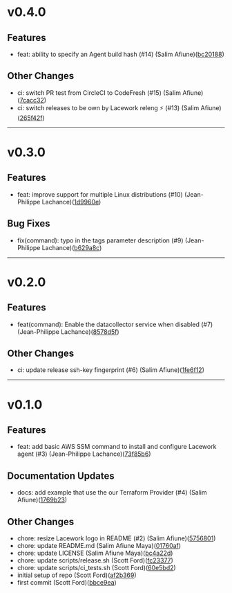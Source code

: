 # v0.4.0

## Features
* feat: ability to specify an Agent build hash (#14) (Salim Afiune)([bc20188](https://github.com/lacework/terraform-aws-ssm-agent/commit/bc20188091df4ba52843675ae4126688802b4746))
## Other Changes
* ci: switch PR test from CircleCI to CodeFresh (#15) (Salim Afiune)([7cacc32](https://github.com/lacework/terraform-aws-ssm-agent/commit/7cacc32f49cb04c0e430aa30fdffb6ae6e9220c5))
* ci: switch releases to be own by Lacework releng ⚡ (#13) (Salim Afiune)([265f42f](https://github.com/lacework/terraform-aws-ssm-agent/commit/265f42f0a614c227b82bdec0ffdca22b1b54079c))
---
# v0.3.0

## Features
* feat: improve support for multiple Linux distributions (#10) (Jean-Philippe Lachance)([1d9960e](https://github.com/lacework/terraform-aws-ssm-agent/commit/1d9960e270803f11aeed465ef2388ab216c46ed9))
## Bug Fixes
* fix(command): typo in the tags parameter description (#9) (Jean-Philippe Lachance)([b629a8c](https://github.com/lacework/terraform-aws-ssm-agent/commit/b629a8c3ae65cc9b2324a7b59aa871b75cc611ba))
---
# v0.2.0

## Features
* feat(command): Enable the datacollector service when disabled (#7) (Jean-Philippe Lachance)([8578d5f](https://github.com/lacework/terraform-aws-ssm-agent/commit/8578d5f564b77841e4f61b992bbf49b1860bd5f3))
## Other Changes
* ci: update release ssh-key fingerprint (#6) (Salim Afiune)([1fe6f12](https://github.com/lacework/terraform-aws-ssm-agent/commit/1fe6f12cf751fdc38996e48866664f8b7a6299f8))
---
# v0.1.0

## Features
* feat: add basic AWS SSM command to install and configure Lacework agent (#3) (Jean-Philippe Lachance)([73f85b6](https://github.com/lacework/terraform-aws-ssm-agent/commit/73f85b6141a229f69d43a38bdb7ae43d2b7908be))

## Documentation Updates
* docs: add example that use the our Terraform Provider (#4) (Salim Afiune)([1769b23](https://github.com/lacework/terraform-aws-ssm-agent/commit/1769b233c0d1f18872ada95ee390aa19614ce353))

## Other Changes
* chore: resize Lacework logo in README (#2) (Salim Afiune)([5756801](https://github.com/lacework/terraform-aws-ssm-agent/commit/57568015d7bfb14290d4cb7b3438cb3aa038d8fe))
* chore: update README.md (Salim Afiune Maya)([01760af](https://github.com/lacework/terraform-aws-ssm-agent/commit/01760af37ac56d4e4ff4e2a93fb32654d1739be3))
* chore: update LICENSE (Salim Afiune Maya)([bc4a22d](https://github.com/lacework/terraform-aws-ssm-agent/commit/bc4a22d6f68ca10fe7ff6009d167b56180242e08))
* chore: update scripts/release.sh (Scott Ford)([fc23377](https://github.com/lacework/terraform-aws-ssm-agent/commit/fc23377ccf22f1edfdf2618e036036b6339dcee6))
* chore: update scripts/ci_tests.sh (Scott Ford)([60e5bd2](https://github.com/lacework/terraform-aws-ssm-agent/commit/60e5bd296d8401689bb167f56599a43be4c74f6c))
* initial setup of repo (Scott Ford)([af2b369](https://github.com/lacework/terraform-aws-ssm-agent/commit/af2b3690f5765f1bd2007dd2b8842e7d650d03a3))
* first commit (Scott Ford)([bbce9ea](https://github.com/lacework/terraform-aws-ssm-agent/commit/bbce9ead0cd8ae6a36ac6f4426ba18ae9d40aeb6))
